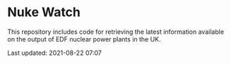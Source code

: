 # Nuke Watch

This repository includes code for retrieving the latest information available on the output of EDF nuclear power plants in the UK.

Last updated: 2021-08-22 07:07